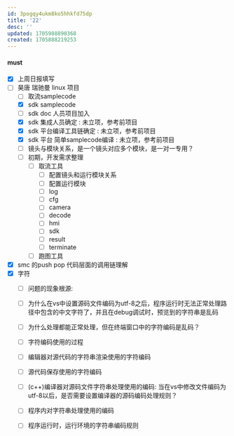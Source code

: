 ```yaml
---
id: 3pogqy4ukm8ko5hhkfd75dp
title: '22'
desc: ''
updated: 1705988890368
created: 1705888219253
---
```


#### must
- [x] 上周日报填写
- [ ] 昊唐 瑞驰曼 linux 项目
  - [ ] 取流samplecode
  - [x] sdk samplecode
  - [ ] sdk doc 人员项目加入
  - [x] sdk 集成人员确定 : 未立项，参考前项目
  - [x] sdk 平台编译工具链确定 : 未立项，参考前项目
  - [x] sdk 平台 简单samplecode编译 : 未立项，参考前项目
  - [ ] 镜头与模块关系，是一个镜头对应多个模块，是一对一专用？
  - [ ] 初期，开发需求整理
    - [ ] 取流工具
      - [ ] 配置镜头和运行模块关系
      - [ ] 配置运行模块
      - [ ] log 
      - [ ] cfg 
      - [ ] camera
      - [ ] decode
      - [ ] hmi
      - [ ] sdk
      - [ ] result
      - [ ] terminate 
    - [ ] 跑图工具
- [x] smc 的push pop 代码层面的调用链理解
- [x] 字符
  - [ ] 问题的现象根源: 
  - [ ] 为什么在vs中设置源码文件编码为utf-8之后，程序运行时无法正常处理路径中包含的中文字符了，并且在debug调试时，预览到的字符串是乱码
  - [ ] 为什么处理都能正常处理，但在终端窗口中的字符编码是乱码？
  - [ ] 字符编码使用的过程
  - [ ] 编辑器对源代码的字符串渲染使用的字符编码
  - [ ] 源代码保存使用的字符编码
  - [ ] (c++)编译器对源码文件字符串处理使用的编码: 当在vs中修改文件编码为utf-8以后，是否需要设置编译器的源码编码处理规则？
  - [ ] 程序内对字符串处理使用的编码
  - [ ] 程序运行时，运行环境的字符串编码规则
    
    